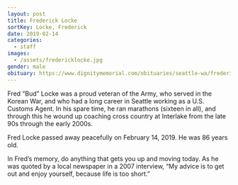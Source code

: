 ```yaml
---
layout: post
title: Frederick Locke
sortKey: Locke, Frederick
date: 2019-02-14
categories:
  - staff
images:
  - /assets/fredericklocke.jpg
gender: male
obituary: https://www.dignitymemorial.com/obituaries/seattle-wa/frederick-locke-8174483
---
```

Fred “Bud” Locke was a proud veteran of the Army, who served in the Korean War, and who had a long career in Seattle working as a U.S. Customs Agent. In his spare time, he ran marathons (sixteen in all), and through this he wound up coaching cross country at Interlake from the late 90s through the early 2000s. 

Fred Locke passed away peacefully on February 14, 2019. He was 86 years old.

In Fred’s memory, do anything that gets you up and moving today. As he was quoted by a local newspaper in a 2007 interview, “My advice is to get out and enjoy yourself, because life is too short.”